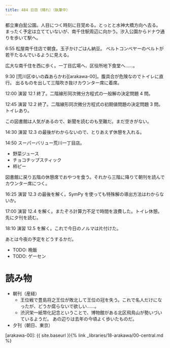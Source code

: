 ```yaml
---
title: 484 日目（晴れ）（執筆中）
---
```


都立東白髭公園。人目につく時刻に目覚める。とっとと水神大橋方向へ去る。
まったく予定は立てていないが、南千住駅周辺に向かう。汐入公園からドナウ通りを歩いて駅へ。

6:55 松屋南千住店で朝食。玉子かけごはん納豆。
ベルトコンベヤーのベルトが若干たるんでいるように見える。

広大な南千住を西に歩く。一丁目広場へ、区役所地下食堂へ……。

9:30 [荒川区ゆいの森あらかわ][arakawa-00]。腹具合が危険なのでトイレに直行。
出るものを出して三階吹き抜けカウンター席に着席。

12:00 演習 12.1 終了。二階線形同次微分方程式の一般解の決定問題 4 問。

12:45 演習 12.2 終了。二階線形同次微分方程式の初期値問題の決定問題 3 問。トイレあり。

この図書館は人気があるので、新聞を読むのも至難だ。まだ空きがない。

14:30 演習 12.3 の最後がわからないので、とりあえず休憩を入れる。

14:50 スーパーバリュー荒川一丁目店。
* 野菜ジュース
* チョコチップスティック
* 柿ピー

図書館に戻り五階の休憩席でおやつを食う。それから三階に降りて朝刊を読んでカウンター席につく。

16:25 演習 12.3 の最後を解く。SymPy を使っても特殊解の導出方法はわからないか。

17:00 演習 12.4 を解く。またぞろ計算力不足で時間を浪費した。トイレ休憩。
先に夕刊を読む。

18:10 演習 12.5 を解く。これで今日のノルマは片付けた。

あとは今夜の予定をどうするかだ。

* TODO: 晩飯
* TODO: ゲーセン

# 読み物

* 朝刊（産経）
  * 王位戦で豊島将之王位が敗北して王位の冠を失う。これで名人だけになったが、どうか腐らないで欲しい……。
  * 渋沢栄一紙幣化記念ということで、博物館がある北区飛鳥山が勢いづいているようだ。
    あの辺りは去年の今頃よく歩いたものだ。
* 夕刊（朝日、東京）

[arakawa-00]: {{ site.baseurl }}{% link _libraries/18-arakawa/00-central.md %}
